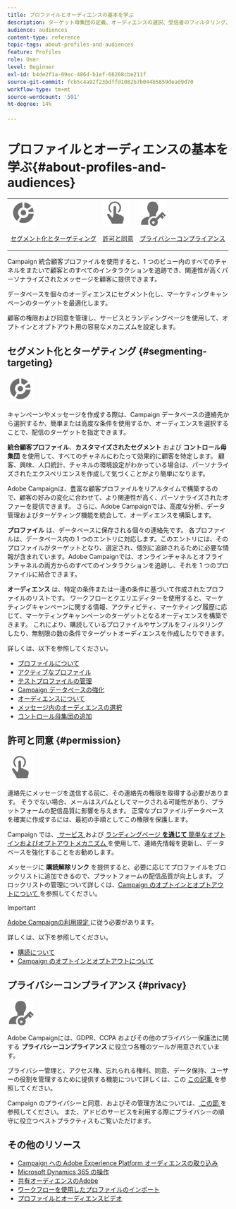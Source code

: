 ```yaml
---
title: プロファイルとオーディエンスの基本を学ぶ
description: ターゲット母集団の定義、オーディエンスの選択、受信者のフィルタリング、データの収集、プロファイルの更新を行います。
audience: audiences
content-type: reference
topic-tags: about-profiles-and-audiences
feature: Profiles
role: User
level: Beginner
exl-id: b4de2f1a-09ec-486d-b1ef-66208cbe211f
source-git-commit: fcb5c4a92f23bdffd1082b7b044b5859dead9d70
workflow-type: tm+mt
source-wordcount: '591'
ht-degree: 14%

---
```


# プロファイルとオーディエンスの基本を学ぶ{#about-profiles-and-audiences}

<table>
<tr>
<td><img src="assets/do-not-localize/icon_segment.svg" width="60px"><p><a href="#segmenting-targeting">セグメント化とターゲティング</a></p></td>
<td><img src="assets/do-not-localize/icon_permission.svg" width="60px"><p><a href="#permission">許可と同意</a></p></td>
<td><img src="assets/do-not-localize/icon_privacy.svg" width="60px"><p><a href="#privacy">プライバシーコンプライアンス</a></p></td></tr>
</table>

Campaign 統合顧客プロファイルを使用すると、1 つのビュー内のすべてのチャネルをまたいで顧客とのすべてのインタラクションを追跡でき、関連性が高くパーソナライズされたメッセージを顧客に提供できます。

データベースを個々のオーディエンスにセグメント化し、マーケティングキャンペーンのターゲットを最適化します。

顧客の権限および同意を管理し、サービスとランディングページを使用して、オプトインとオプトアウト用の容易なメカニズムを設定します。

## セグメント化とターゲティング {#segmenting-targeting}

<img src="assets/do-not-localize/icon_segment.svg" width="60px">

キャンペーンやメッセージを作成する際は、Campaign データベースの連絡先から選択するか、簡単または高度な条件を使用するか、オーディエンスを選択することで、配信のターゲットを指定できます。

**統合顧客プロファイル**、**カスタマイズされたセグメント** および **コントロール母集団** を使用して、すべてのチャネルにわたって効果的に顧客を特定します。 顧客、興味、人口統計、チャネルの環境設定がわかっている場合は、パーソナライズされたエクスペリエンスを作成して気づくことがより簡単になります。

Adobe Campaignは、豊富な顧客プロファイルをリアルタイムで構築するので、顧客の好みの変化に合わせて、より関連性が高く、パーソナライズされたオファーを提供できます。 さらに、Adobe Campaignでは、高度な分析、データ管理およびターゲティング機能を統合して、オーディエンスを構築します。

**プロファイル** は、データベースに保存される個々の連絡先です。 各プロファイルは、データベース内の 1 つのエントリに対応します。このエントリには、そのプロファイルがターゲットとなり、選定され、個別に追跡されるために必要な情報が含まれています。Adobe Campaignでは、オンラインチャネルとオフラインチャネルの両方からのすべてのインタラクションを追跡し、それを 1 つのプロファイルに結合できます。

**オーディエンス** は、特定の条件または一連の条件に基づいて作成されたプロファイルのリストです。 ワークフローとクエリエディターを使用すると、マーケティングキャンペーンに関する情報、アクティビティ、マーケティング履歴に応じて、マーケティングキャンペーンのターゲットとなるオーディエンスを構築できます。 これにより、購読しているプロファイルやサンプルをフィルタリングしたり、無制限の数の条件でターゲットオーディエンスを作成したりできます。

詳しくは、以下を参照してください。

* [プロファイルについて](../../audiences/using/about-profiles.md)
* [アクティブなプロファイル](../../audiences/using/active-profiles.md)
* [テストプロファイルの管理](../../audiences/using/managing-test-profiles.md)
* [Campaign データベースの強化](../../audiences/using/enriching-campaign-database.md)
* [オーディエンスについて](../../audiences/using/about-audiences.md)
* [メッセージ内のオーディエンスの選択](../../audiences/using/selecting-an-audience-in-a-message.md)
* [コントロール母集団の追加](../../sending/using/control-group.md)

## 許可と同意 {#permission}

<img src="assets/do-not-localize/icon_permission.svg"  width="60px">

連絡先にメッセージを送信する前に、その連絡先の権限を取得する必要があります。 そうでない場合、メールはスパムとしてマークされる可能性があり、プラットフォームの配信品質に影響を与えます。 正常なプロファイルデータベースを確実に作成するには、最初の手順としてこの権限を保護します。

Campaign では、[ サービス ](../../audiences/using/creating-a-service.md) および [ ランディングページ **を通じて** 簡単なオプトインおよびオプトアウトメカニズム ](../../channels/using/getting-started-with-landing-pages.md) を使用して、連絡先情報を更新し、データベースを強化することをお勧めします。

メッセージに **購読解除リンク** を提供すると、必要に応じてプロファイルをブロックリストに追加できるので、プラットフォームの配信品質が向上します。 ブロックリストの管理について詳しくは、[Campaign のオプトインとオプトアウトについて ](../../audiences/using/about-opt-in-and-opt-out-in-campaign.md) を参照してください。

>[!IMPORTANT]
>
>[Adobe Campaignの利用規定 ](https://www.adobe.com/legal/terms/aup.html) に従う必要があります。

詳しくは、以下を参照してください。

* [購読について](../../audiences/using/about-subscriptions.md)
* [Campaign のオプトインとオプトアウトについて](../../audiences/using/about-opt-in-and-opt-out-in-campaign.md)

## プライバシーコンプライアンス {#privacy}

<img src="assets/do-not-localize/icon_privacy.svg" width="60px">

Adobe Campaignには、GDPR、CCPA およびその他のプライバシー保護法に関する **プライバシーコンプライアンス** に役立つ各種のツールが用意されています。

プライバシー管理と、アクセス権、忘れられる権利、同意、データ保持、ユーザーの役割を管理するために提供する機能について詳しくは、この [ この記事 ](https://helpx.adobe.com/jp/campaign/kb/campaign-privacy.html) を参照してください。

Campaign のプライバシーと同意、およびその管理方法については、[ この節 ](../../start/using/privacy.md) を参照してください。 また、アドビのサービスを利用する際にプライバシーの順守に役立つベストプラクティスもご覧いただけます。

## その他のリソース

* [Campaign への Adobe Experience Platform オーディエンスの取り込み](../../integrating/using/ingest-aep-data.md)
* [Microsoft Dynamics 365 の操作](../../integrating/using/d365-acs-get-started.md)
* [共有オーディエンスのAdobe](../../integrating/using/sharing-audiences-with-audience-manager-or-people-core-service.md)
* [ワークフローを使用したプロファイルのインポート](../../automating/using/creating-import-workflow-templates.md)
* [ プロファイルとオーディエンスビデオ ](https://experienceleague.adobe.com/docs/campaign-standard-learn/tutorials/profiles-and-audiences/creating-profiles-and-audiences.html?lang=ja)
